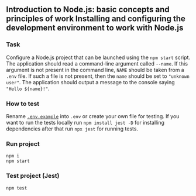 ## Introduction to Node.js: basic concepts and principles of work Installing and configuring the development environment to work with Node.js

### Task

Configure a Node.js project that can be launched using the `npm start` script. The application should read a command-line argument called `--name`. If this argument is not present in the command line, `NAME` should be taken from a `.env` file. If such a file is not present, then the `name` should be set to `"unknown user"`. The application should output a message to the console saying `"Hello ${name}!"`.

### How to test

Rename [`.env.example`](.env.example) into `.env` or create your own file for testing. 
If you want to run the tests locally run `npm install jest -D` for installing dependencies after that run `npx jest` for running tests.


### Run project
```
npm i
npm start
```

### Test project (Jest)
```
npm test
```